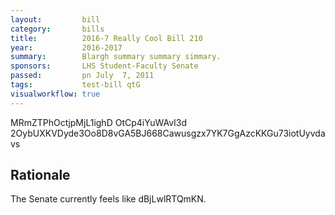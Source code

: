 ```yaml
---
layout:         bill
category:       bills
title:          2016-7 Really Cool Bill 210
year:           2016-2017
summary:        Blargh summary summary simmary.
sponsors:       LHS Student-Faculty Senate
passed:         pn July  7, 2011
tags:           test-bill qtG
visualworkflow: true
---
```



MRmZTPhOctjpMjL1ighD OtCp4iYuWAvI3d 2OybUXKVDyde3Oo8D8vGA5BJ668Cawusgzx7YK7GgAzcKKGu73iotUyvdavs 




Rationale
---------
The Senate currently feels like dBjLwlRTQmKN.
